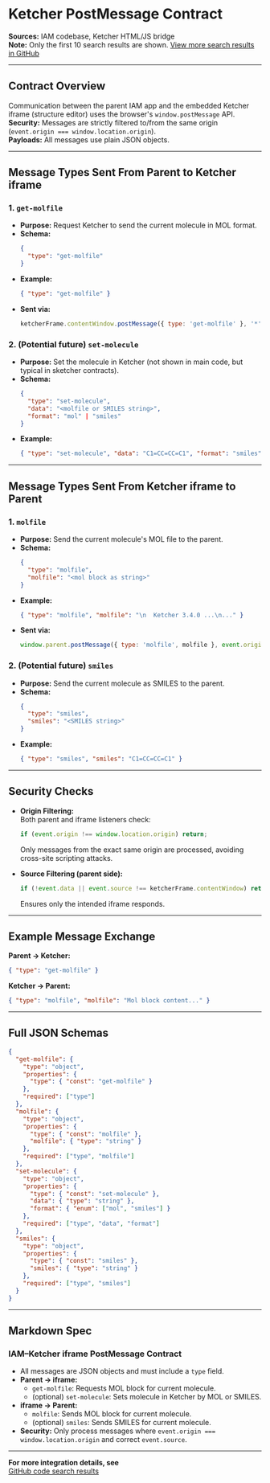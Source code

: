 # Ketcher PostMessage Contract

**Sources:** IAM codebase, Ketcher HTML/JS bridge  
**Note:** Only the first 10 search results are shown. [View more search results in GitHub](https://github.com/lewispoul/IAM/search?q=postMessage+ketcher+iframe+message+mol+smiles+origin&type=code)

---

## Contract Overview

Communication between the parent IAM app and the embedded Ketcher iframe (structure editor) uses the browser's `window.postMessage` API.  
**Security:** Messages are strictly filtered to/from the same origin (`event.origin === window.location.origin`).  
**Payloads:** All messages use plain JSON objects.

---

## Message Types Sent **From Parent to Ketcher iframe**

### 1. `get-molfile`
- **Purpose:** Request Ketcher to send the current molecule in MOL format.
- **Schema:**
  ```json
  {
    "type": "get-molfile"
  }
  ```
- **Example:**
  ```json
  { "type": "get-molfile" }
  ```
- **Sent via:**  
  ```js
  ketcherFrame.contentWindow.postMessage({ type: 'get-molfile' }, '*');
  ```

### 2. (Potential future) `set-molecule`
- **Purpose:** Set the molecule in Ketcher (not shown in main code, but typical in sketcher contracts).
- **Schema:**
  ```json
  {
    "type": "set-molecule",
    "data": "<molfile or SMILES string>",
    "format": "mol" | "smiles"
  }
  ```
- **Example:**
  ```json
  { "type": "set-molecule", "data": "C1=CC=CC=C1", "format": "smiles" }
  ```

---

## Message Types Sent **From Ketcher iframe to Parent**

### 1. `molfile`
- **Purpose:** Send the current molecule's MOL file to the parent.
- **Schema:**
  ```json
  {
    "type": "molfile",
    "molfile": "<mol block as string>"
  }
  ```
- **Example:**
  ```json
  { "type": "molfile", "molfile": "\n  Ketcher 3.4.0 ...\n..." }
  ```
- **Sent via:**  
  ```js
  window.parent.postMessage({ type: 'molfile', molfile }, event.origin);
  ```

### 2. (Potential future) `smiles`
- **Purpose:** Send the current molecule as SMILES to the parent.
- **Schema:**
  ```json
  {
    "type": "smiles",
    "smiles": "<SMILES string>"
  }
  ```
- **Example:**
  ```json
  { "type": "smiles", "smiles": "C1=CC=CC=C1" }
  ```

---

## Security Checks

- **Origin Filtering:**  
  Both parent and iframe listeners check:
  ```js
  if (event.origin !== window.location.origin) return;
  ```
  Only messages from the exact same origin are processed, avoiding cross-site scripting attacks.

- **Source Filtering (parent side):**
  ```js
  if (!event.data || event.source !== ketcherFrame.contentWindow) return;
  ```
  Ensures only the intended iframe responds.

---

## Example Message Exchange

**Parent → Ketcher:**
```json
{ "type": "get-molfile" }
```

**Ketcher → Parent:**
```json
{ "type": "molfile", "molfile": "Mol block content..." }
```

---

## Full JSON Schemas

```json
{
  "get-molfile": {
    "type": "object",
    "properties": {
      "type": { "const": "get-molfile" }
    },
    "required": ["type"]
  },
  "molfile": {
    "type": "object",
    "properties": {
      "type": { "const": "molfile" },
      "molfile": { "type": "string" }
    },
    "required": ["type", "molfile"]
  },
  "set-molecule": {
    "type": "object",
    "properties": {
      "type": { "const": "set-molecule" },
      "data": { "type": "string" },
      "format": { "enum": ["mol", "smiles"] }
    },
    "required": ["type", "data", "format"]
  },
  "smiles": {
    "type": "object",
    "properties": {
      "type": { "const": "smiles" },
      "smiles": { "type": "string" }
    },
    "required": ["type", "smiles"]
  }
}
```

---

## Markdown Spec

### IAM–Ketcher iframe PostMessage Contract

- All messages are JSON objects and must include a `type` field.
- **Parent → iframe:**
  - `get-molfile`: Requests MOL block for current molecule.
  - (optional) `set-molecule`: Sets molecule in Ketcher by MOL or SMILES.
- **iframe → Parent:**
  - `molfile`: Sends MOL block for current molecule.
  - (optional) `smiles`: Sends SMILES for current molecule.
- **Security:** Only process messages where `event.origin === window.location.origin` and correct `event.source`.

---

**For more integration details, see**  
[GitHub code search results](https://github.com/lewispoul/IAM/search?q=postMessage+ketcher+iframe+message+mol+smiles+origin&type=code)
